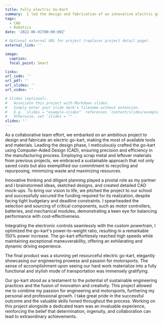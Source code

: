 ```yaml
---
title: Fully electric Go-Kart 
summary:  I led the design and fabrication of an innovative electric go-kart using CAD and repurposed materials
tags:
  - CAD
  - Robotics
date: '2022-06-01T00:00:00Z'

# Optional external URL for project (replaces project detail page).
external_link: ''

image:
  caption: 
  focal_point: Smart

links:
url_code: ''
url_pdf: ''
url_slides: ''
url_video: ''

# Slides (optional).
#   Associate this project with Markdown slides.
#   Simply enter your slide deck's filename without extension.
#   E.g. `slides = "example-slides"` references `content/slides/example-slides.md`.
#   Otherwise, set `slides = ""`.
slides: ''
---
```


As a collaborative team effort, we embarked on an ambitious project to design and fabricate an electric go-kart, making the most of available tools and materials. Leading the design phase, I meticulously crafted the go-kart using Computer-Aided Design (CAD), ensuring precision and efficiency in the manufacturing process. Employing scrap metal and leftover materials from previous projects, we embraced a sustainable approach that not only saved costs but also exemplified our commitment to recycling and repurposing, minimizing waste and maximizing resources.

Innovative thinking and diligent planning played a pivotal role as my partner and I brainstormed ideas, sketched designs, and created detailed CAD mock-ups. To bring our vision to life, we pitched the project to our school and successfully secured the funding required for its realization, despite facing tight budgetary and deadline constraints. I spearheaded the selection and sourcing of critical components, such as motor controllers, batteries, and mechanical modules, demonstrating a keen eye for balancing performance with cost-effectiveness.

Integrating the electronic controls seamlessly with the custom powertrain, I optimized the go-kart's power-to-weight ratio, resulting in a remarkable 150% power increase. The go-kart effortlessly reached high speeds while maintaining exceptional maneuverability, offering an exhilarating and dynamic driving experience.

The final product was a stunning yet resourceful electric go-kart, elegantly showcasing our engineering prowess and passion for motorsports. The sense of accomplishment upon seeing our hard work materialize into a fully functional and stylish mode of transportation was immensely gratifying.

Our go-kart stood as a testament to the potential of sustainable engineering practices and the fusion of innovation and creativity. This project allowed me to combine my passion for engineering and motorsports, furthering my personal and professional growth. I take great pride in the successful outcome and the valuable skills honed throughout the process. Working on this project alongside a dedicated team was an invaluable experience, reinforcing the belief that determination, ingenuity, and collaboration can lead to extraordinary achievements.